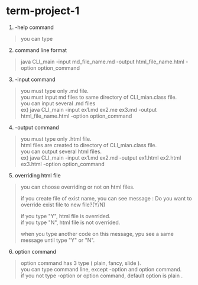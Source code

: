 # term-project-1
1. -help command
> you can type 

2. command line format 
> java CLI_main -input md_file_name.md -output html_file_name.html -option option_command 

3. -input command
> you must type only .md file.  
> you must input md files to same directory of CLI_mian.class file.   
> you can input several .md files     
> ex) java CLI_main -input ex1.md ex2.me ex3.md -output html_file_name.html -option option_command 

4. -output command
> you must type only .html file.    
> html files are created to directory of CLI_mian.class file.   
> you can output several html files.  
> ex) java CLI_main -input ex1.md ex2.md -output ex1.html ex2.html ex3.html -option option_command 

5. overriding html file
> you can choose overriding or not on html files. 
>
> if you create file of exist name, you can see message : 
> Do you want to override exist file to new file?(Y/N)
>
> if you type "Y", html file is overrided.  
> if you type "N", html file is not overrided.  
>
> when you type another code on this message, ypu see a same message until type "Y" or "N". 

6. option command
> option command has 3 type ( plain, fancy, slide ).    
> you can type command line, except -option and option command.   
> if you not type -option or option command, default option is plain .  
